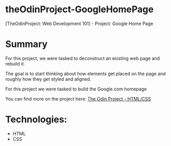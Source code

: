 # theOdinProject-GoogleHomePage
[TheOdinProject: Web Development 101] - Project: Google Home Page

# Summary
For this project, we were tasked to deconstruct an existing web page and rebuild it. 

The goal is to start thinking about how elements get placed on the page and roughly how they get styled and aligned.

For this project we were tasked to build the Google.com homepage

You can find more on the project here: [The Odin Project - HTML/CSS](https://www.theodinproject.com/courses/web-development-101/lessons/html-css)

# Technologies:
  - HTML
  - CSS

